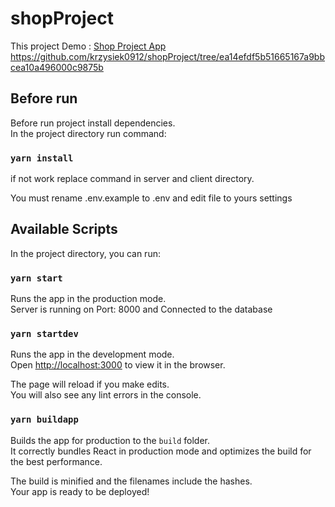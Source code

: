 # shopProject

This project Demo : [Shop Project App](https://shopprojectkb.herokuapp.com/) <br />
https://github.com/krzysiek0912/shopProject/tree/ea14efdf5b51665167a9bbcea10a496000c9875b

## Before run

Before run project install dependencies. <br />
In the project directory run command:

### `yarn install`

if not work replace command in server and client directory. <br />

You must rename .env.example to .env and edit file to yours settings

## Available Scripts

In the project directory, you can run:

### `yarn start`

Runs the app in the production mode. <br />
Server is running on Port: 8000 and Connected to the database

### `yarn startdev`

Runs the app in the development mode.<br />
Open [http://localhost:3000](http://localhost:3000) to view it in the browser.

The page will reload if you make edits.<br />
You will also see any lint errors in the console.

### `yarn buildapp`

Builds the app for production to the `build` folder.<br />
It correctly bundles React in production mode and optimizes the build for the best performance.

The build is minified and the filenames include the hashes.<br />
Your app is ready to be deployed!
